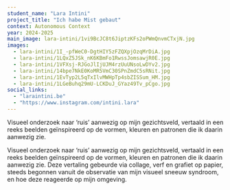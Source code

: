 ```yaml
---
student_name: "Lara Intini"
project_title: "Ich habe Mist gebaut"
context: Autonomous Context
year: 2024-2025
main_image: lara-intini/1vi9BcJC8t6JiptzKFs2oPWmQnvmCTxjN.jpg
images:
  - lara-intini/1I_-pfWeC0-DgtHIY5zFZQXpjOzqMrDiA.jpg
  - lara-intini/1LQxZ5JSk_nK6KBmFo1RwssJomsawjR0E.jpg
  - lara-intini/1VFXsj-RJGoJlIjUJM4rzUuUNsoLwDYv2.jpg
  - lara-intini/14bpe7NkE0KoMR5VmC30SPnZmdC5sRNit.jpg
  - lara-intini/1EvTyp2L5qTxIlvMWHpTp4sbZISSum_HM.jpg
  - lara-intini/1LGeBuhq29mU-LCKDuJ_GYaz49Tv_pCgo.jpg
social_links:
  - "laraintini.be"
  - "https://www.instagram.com/intini.lara"
---
```

Visueel onderzoek naar ‘ruis’ aanwezig op mijn gezichtsveld, vertaald in een reeks beelden geïnspireerd op de vormen, kleuren en patronen die ik daarin aanwezig zie.

Visueel onderzoek naar ‘ruis’ aanwezig op mijn gezichtsveld, vertaald in een reeks beelden geïnspireerd op de vormen, kleuren en patronen die ik daarin aanwezig zie. Deze vertaling gebeurde via collage, verf en grafiet op papier, steeds begonnen vanuit de observatie van mijn visueel sneeuw syndroom, en hoe deze reageerde op mijn omgeving.
